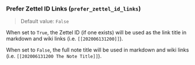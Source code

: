 ### Prefer Zettel ID Links (`prefer_zettel_id_links`)

> Default value: `False`

When set to `True`, the Zettel ID (if one exists) will be used as the link title in markdown and wiki links (i.e. `[[202006131200]]`). 

When set to `False`, the full note title will be used in markdown and wiki links (i.e. `[[202006131200 The Note Title]]`). 
